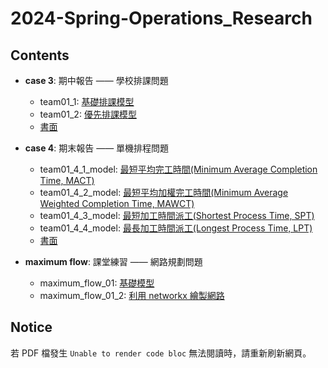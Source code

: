 # 2024-Spring-Operations_Research

## Contents
* **case 3**: 期中報告 —— 學校排課問題
  * team01_1: [基礎排課模型](https://github.com/pcchiu03/24Spring-Operations_Research/blob/main/case%203/team01_1.py)
  * team01_2: [優先排課模型](https://github.com/pcchiu03/24Spring-Operations_Research/blob/main/case%203/team01_2.py)
  * [書面](https://github.com/pcchiu03/24Spring-Operations_Research/blob/main/case%203/team01_書面.pdf)
  
* **case 4**: 期末報告 —— 單機排程問題
  * team01_4_1_model: [最短平均完工時間(Minimum Average Completion Time, MACT)](https://github.com/pcchiu03/24Spring-Operations_Research/blob/main/case_4/team01_4_1_model.py)
  * team01_4_2_model: [最短平均加權完工時間(Minimum Average Weighted Completion Time, MAWCT)](https://github.com/pcchiu03/24Spring-Operations_Research/blob/main/case_4/team01_4_2_model.py)
  * team01_4_3_model: [最短加工時間派工(Shortest Process Time, SPT)](https://github.com/pcchiu03/24Spring-Operations_Research/blob/main/case_4/team01_4_3_model.py)
  * team01_4_4_model: [最長加工時間派工(Longest Process Time, LPT)](https://github.com/pcchiu03/24Spring-Operations_Research/blob/main/case_4/team01_4_4_model.py)
  * [書面]()

* **maximum flow**: 課堂練習 —— 網路規劃問題
  * maximum_flow_01: [基礎模型](https://github.com/pcchiu03/24Spring-Operations_Research/blob/main/maximum_flow/maximum_flow_01.ipynb)
  * maximum_flow_01_2: [利用 networkx 繪製網路](https://github.com/pcchiu03/24Spring-Operations_Research/blob/main/maximum_flow/maximum_flow_01_2.ipynb)


## Notice
若 PDF 檔發生 `Unable to render code bloc` 無法閱讀時，請重新刷新網頁。
